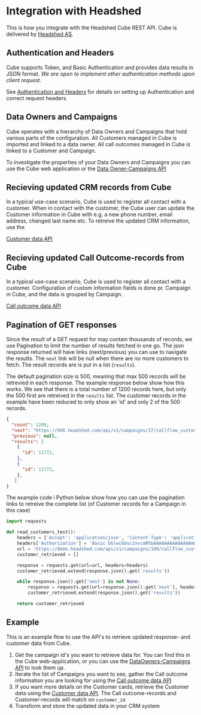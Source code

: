 # Integration with Headshed

This is how you integrate with the Headshed Cube REST API. 
Cube is delivered by [Headshed AS](http://www.headshed.no).

## Authentication and Headers

Cube supports Token, and Basic Authentication and provides data results in JSON format.
_We are open to implement other authentication methods upon client request._

See [Authentication and Headers](https://github.com/Headshed/cube-integration/blob/master/AuthenticationAndHeaders.md) for details on setting up Authentication and correct request headers.

## Data Owners and Campaigns
Cube operates with a hierarchy of Data Owners and Campaigns that hold various parts of the configuration.
All Customers managed in Cube is imported and linked to a data owner. 
All call outcomes managed in Cube is linked to a Customer and Campaign.

To investigate the properties of your Data Owners and Campaigns you can use the Cube web application or the 
[Data Owner-Campaigns API](https://github.com/Headshed/cube-integration/blob/master/CampaignStructure.md)


## Recieving updated CRM records from Cube
In a typical use-case scenario, Cube is used to register all contact with a customer. When in contact with the customer, the Cube user can update the Customer information in Cube with e.g. a new phone number, email address, changed last name etc. To retreive the updated CRM information, use the

[Customer data API](CustomerData.md)

## Recieving updated Call Outcome-records from Cube
In a typical use-case scenario, Cube is used to register all contact with a customer. Configuration of custom information fields is done pr. Campaign in Cube, and the data is grouped by Campaign.

[Call outcome data API](https://github.com/Headshed/cube-integration/blob/master/CallOutcomeData.md)

## Pagination of GET responses
Since the result of a GET request for may contain thousands of records, we use Pagination to limit the number of results fetched in one go. The json response returned will have links (next/previous) you can use to navigate the results. The ``next`` link will be null when there are no more customers to fetch. The result records are is put in a list (``results``).

The default pagination size is 500, meaning that max 500 records will be retrevied in each response.
The example response below show how this works. We see that there is a total number of 1200 records here, but only the 500 first are retreived in the ``results`` list. The customer records in the example have been reduced to only show an 'id' and only 2 of the 500 records.

```json
{
  "count": 1200,
  "next": "https://XXX.headshed.com/api/v1/campaigns/17/callflow_customers/?page=2",
  "previous": null,
  "results": [
    {
      "id": 11772,
    },
    {
      "id": 11773,
    },    
   ]
}   
```



The example code i Python below show how you can use the pagination links to retreive the complete list (of Customer records for a Campaign in this case)
```python
import requests

def read_customers_test():
    headers = {'Accept': 'application/json', 'Content-Type': 'application/json'}
    headers['Authorization'] = 'Basic bGlwcGUuc2xvcmRhbAAAAAAAAAAAAAAmQwOQ=='
    url = 'https://demo.headshed.com/api/v1/campaigns/100/callflow_customers/'
    customer_retrieved = []

    response = requests.get(url=url, headers=headers)
    customer_retrieved.extend(response.json().get('results'))

    while response.json().get('next') is not None:
        response = requests.get(url=response.json().get('next'), headers=headers)
        customer_retrieved.extend(response.json().get('results'))

    return customer_retrieved
```
## Example
This is an example flow to use the API's to retrieve updated response- and customer data from Cube.

1. Get the campaign id's you want to retrieve data for. You can find this in the Cube web-application, or you can use the [DataOwners-Campaigns API](https://github.com/Headshed/cube-integration/blob/master/CampaignStructure.md) to look them up.
2. Iterate the list of Campaigns you want to see, gather the Call outcome information you are looking for using the [Call outcome data API](https://github.com/Headshed/cube-integration/blob/master/CallOutcomes.md)
3. If you want more details on the Customer cards, retrieve the Customer data using the [Customer data API](https://github.com/Headshed/cube-integration/blob/master/CRMCustomerData.md). The Call outcome-records and Customer-records will match on ` customer_id `
4. Transform and store the updated data in your CRM system
